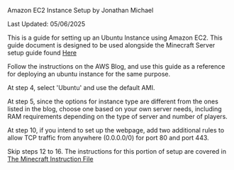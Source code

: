 Amazon EC2 Instance Setup 
by Jonathan Michael

Last Updated: 05/06/2025

This is a guide for setting up an Ubuntu Instance using Amazon EC2. This guide document is designed to be used alongside the Minecraft Server setup guide found [Here](https://aws.amazon.com/blogs/gametech/setting-up-a-minecraft-java-server-on-amazon-ec2/#aws-page-content-main)

Follow the instructions on the AWS Blog, and use this guide as a reference for deploying an ubuntu instance for the same purpose.

At step 4, select 'Ubuntu' and use the default AMI.

At step 5, since the options for instance type are different from the ones listed in the blog, choose one based on your own server needs, including RAM requirements depending on the type of server and number of players. 

At step 10, if you intend to set up the webpage, add two additional rules to allow TCP traffic from anywhere (0.0.0.0/0) for port 80 and port 443.

Skip steps 12 to 16. The instructions for this portion of setup are covered in [The Minecraft Instruction File](/MinecraftInstructions.md)
